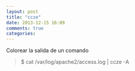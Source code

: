 ```yaml
---
layout: post
title: "ccze"
date: 2013-12-15 16:09
comments: true
categories: 
---
```

Colorear la salida de un comando 

>$ cat /var/log/apache2/access.log | ccze -A 

